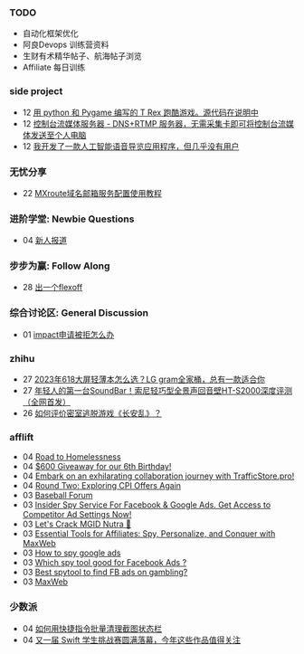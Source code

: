 ### TODO
-  自动化框架优化
-  阿良Devops 训练营资料
-  生财有术精华帖子、航海帖子浏览
-  Affiliate 每日训练

### side project
<!-- sideproject:START -->
-  12 [用 python 和 Pygame 编写的 T Rex 跑酷游戏。源代码在说明中](https://www.youtube.com/watch?v=pZySIXSelCA)
-  12 [控制台流媒体服务器 - DNS+RTMP 服务器，无需采集卡即可将控制台流媒体发送至个人电脑](https://github.com/Aioros/console-streaming-server)
-  12 [我开发了一款人工智能语音导览应用程序，但几乎没有用户](https://www.reddit.com/r/SideProject/comments/18gpp0e/ive_built_an_ai_audio_tour_app_but_have_almost_no/)<!-- sideproject:END -->


### 无忧分享
<!-- ruyo:START -->
-  22 [MXroute域名邮箱服务配置使用教程](https://51.ruyo.net/18648.html)<!-- ruyo:END -->

### 进阶学堂: Newbie Questions
<!-- advertcn1:START -->
-  04 [新人报道](https://www.advertcn.com/thread-114888-1-1.html)<!-- advertcn1:END -->

### 步步为赢: Follow Along
<!-- advertcn2:START -->
-  28 [出一个flexoff](https://www.advertcn.com/thread-114847-1-1.html)<!-- advertcn2:END -->

### 综合讨论区: General Discussion
<!-- advertcn3:START -->
-  01 [impact申请被拒怎么办](https://www.advertcn.com/thread-114882-1-1.html)<!-- advertcn3:END -->


### zhihu
<!-- zhihu:START -->
-  27 [2023年618大屏轻薄本怎么选？LG gram全家桶，总有一款适合你](http://zhuanlan.zhihu.com/p/632641888?utm_campaign=rss&utm_medium=rss&utm_source=rss&utm_content=title)
-  27 [年轻人的第一台SoundBar！索尼轻巧型全景声回音壁HT-S2000深度评测（全网首发）](http://zhuanlan.zhihu.com/p/630990296?utm_campaign=rss&utm_medium=rss&utm_source=rss&utm_content=title)
-  26 [如何评价密室逃脱游戏《长安乱》？](http://www.zhihu.com/question/563950552/answer/3045961312?utm_campaign=rss&utm_medium=rss&utm_source=rss&utm_content=title)<!-- zhihu:END -->

### afflift
<!-- afflift:START -->
-  04 [Road to Homelessness](https://afflift.com/f/threads/road-to-homelessness.12858/)
-  04 [$600 Giveaway for our 6th Birthday!](https://afflift.com/f/threads/600-giveaway-for-our-6th-birthday.13055/)
-  04 [Embark on an exhilarating collaboration journey with TrafficStore.pro!](https://afflift.com/f/threads/embark-on-an-exhilarating-collaboration-journey-with-trafficstore-pro.12220/)
-  04 [Round Two: Exploring CPI Offers Again](https://afflift.com/f/threads/round-two-exploring-cpi-offers-again.13073/)
-  03 [Baseball Forum](https://afflift.com/f/threads/baseball-forum.13075/)
-  03 [Insider Spy Service For Facebook &amp; Google Ads. Get Access to Competitor Ad Settings Now!](https://afflift.com/f/threads/insider-spy-service-for-facebook-google-ads-get-access-to-competitor-ad-settings-now.13060/)
-  03 [Let&#39;s Crack MGID Nutra 🚀](https://afflift.com/f/threads/lets-crack-mgid-nutra-%F0%9F%9A%80.12967/)
-  03 [Essential Tools for Affiliates: Spy, Personalize, and Conquer with MaxWeb](https://afflift.com/f/threads/essential-tools-for-affiliates-spy-personalize-and-conquer-with-maxweb.10998/)
-  03 [How to spy google ads](https://afflift.com/f/threads/how-to-spy-google-ads.7198/)
-  03 [Which spy tool good for Facebook Ads ?](https://afflift.com/f/threads/which-spy-tool-good-for-facebook-ads.1246/)
-  03 [Best spytool to find FB ads on gambling?](https://afflift.com/f/threads/best-spytool-to-find-fb-ads-on-gambling.10762/)
-  03 [MaxWeb](https://afflift.com/f/threads/maxweb.6507/)<!-- afflift:END -->

### 少数派
<!-- sspai:START -->
-  04 [如何用快捷指令批量清理截图状态栏](https://sspai.com/post/79283)
-  04 [又一届 Swift 学生挑战赛圆满落幕，今年这些作品值得关注](https://sspai.com/post/88525)<!-- sspai:END -->
